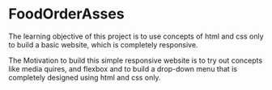 # FoodOrderAsses
The learning objective of this project is to use concepts of html and css only to build a basic website, which is completely responsive.


The Motivation to build this simple responsive website is to try out concepts like media quires, and flexbox and to build a drop-down menu that is completely designed using html and css only.




